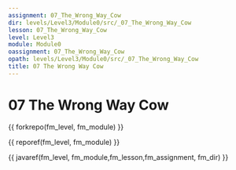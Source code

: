 ```yaml
---
assignment: 07_The_Wrong_Way_Cow
dir: levels/Level3/Module0/src/_07_The_Wrong_Way_Cow
lesson: 07_The_Wrong_Way_Cow
level: Level3
module: Module0
oassignment: 07_The_Wrong_Way_Cow
opath: levels/Level3/Module0/src/_07_The_Wrong_Way_Cow
title: 07 The Wrong Way Cow
---
```

# 07 The Wrong Way Cow

{{ forkrepo(fm_level, fm_module) }}

{{ reporef(fm_level, fm_module) }}




{{ javaref(fm_level, fm_module,fm_lesson,fm_assignment, fm_dir) }}

